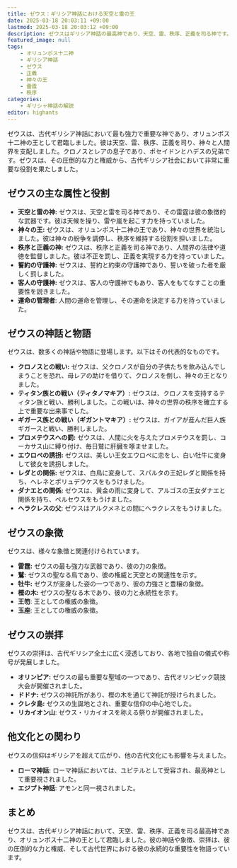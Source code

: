 ```yaml
---
title: ゼウス：ギリシア神話における天空と雷の王
date: 2025-03-18 20:03:11 +09:00
lastmod: 2025-03-18 20:03:12 +09:00
description: ゼウスはギリシア神話の最高神であり、天空、雷、秩序、正義を司る神です。オリュンポス十二神の王として、神々と人間界を支配しました。
featured_image: null
tags:
    - オリュンポス十二神
    - ギリシア神話
    - ゼウス
    - 正義
    - 神々の王
    - 雷霆
    - 秩序
categories:
    - ギリシャ神話の解説
editor: highants
---
```



ゼウスは、古代ギリシア神話において最も強力で重要な神であり、オリュンポス十二神の王として君臨しました。彼は天空、雷、秩序、正義を司り、神々と人間界を支配しました。クロノスとレアの息子であり、ポセイドンとハデスの兄弟です。ゼウスは、その圧倒的な力と権威から、古代ギリシア社会において非常に重要な役割を果たしました。
<!--more-->
## ゼウスの主な属性と役割

* **天空と雷の神:** ゼウスは、天空と雷を司る神であり、その雷霆は彼の象徴的な武器です。彼は天候を操り、雷や嵐を起こす力を持っていました。
* **神々の王:** ゼウスは、オリュンポス十二神の王であり、神々の世界を統治しました。彼は神々の紛争を調停し、秩序を維持する役割を担いました。
* **秩序と正義の神:** ゼウスは、秩序と正義を司る神であり、人間界の法律や道徳を監督しました。彼は不正を罰し、正義を実現する力を持っていました。
* **誓約の守護神:** ゼウスは、誓約と約束の守護神であり、誓いを破った者を厳しく罰しました。
* **客人の守護神:** ゼウスは、客人の守護神でもあり、客人をもてなすことの重要性を説きました。
* **運命の管理者**: 人間の運命を管理し、その運命を決定する力を持っていました。

## ゼウスの神話と物語

ゼウスは、数多くの神話や物語に登場します。以下はその代表的なものです。

* **クロノスとの戦い:** ゼウスは、父クロノスが自分の子供たちを飲み込んでしまうことを恐れ、母レアの助けを借りて、クロノスを倒し、神々の王となりました。
* **ティタン族との戦い（ティタノマキア）:** ゼウスは、クロノスを支持するティタン族と戦い、勝利しました。この戦いは、神々の世界の秩序を確立する上で重要な出来事でした。
* **ギガース族との戦い（ギガントマキア）:** ゼウスは、ガイアが産んだ巨人族ギガースと戦い、勝利しました。
* **プロメテウスへの罰:** ゼウスは、人間に火を与えたプロメテウスを罰し、コーカサス山に縛り付け、毎日鷲に肝臓を啄ませました。
* **エウロペの誘拐:** ゼウスは、美しい王女エウロペに恋をし、白い牡牛に変身して彼女を誘拐しました。
* **レダとの関係:** ゼウスは、白鳥に変身して、スパルタの王妃レダと関係を持ち、ヘレネとポリュデウケスをもうけました。
* **ダナエとの関係:** ゼウスは、黄金の雨に変身して、アルゴスの王女ダナエと関係を持ち、ペルセウスをもうけました。
* **ヘラクレスの父**: ゼウスはアルクメネとの間にヘラクレスをもうけました。

## ゼウスの象徴

ゼウスは、様々な象徴と関連付けられています。

* **雷霆:** ゼウスの最も強力な武器であり、彼の力の象徴。
* **鷲:** ゼウスの聖なる鳥であり、彼の権威と天空との関連性を示す。
* **牡牛:** ゼウスが変身した姿の一つであり、彼の力強さと豊穣の象徴。
* **樫の木:** ゼウスの聖なる木であり、彼の力と永続性を示す。
* **王笏**: 王としての権威の象徴。
* **玉座**: 王としての権威の象徴。

## ゼウスの崇拝

ゼウスの崇拝は、古代ギリシア全土に広く浸透しており、各地で独自の儀式や称号が発展しました。

* **オリンピア:** ゼウスの最も重要な聖域の一つであり、古代オリンピック競技大会が開催されました。
* **ドドナ:** ゼウスの神託所があり、樫の木を通じて神託が授けられました。
* **クレタ島:** ゼウスの生誕地とされ、重要な信仰の中心地でした。
* **リカイオン山**: ゼウス・リカイオスを称える祭りが開催されました。

## 他文化との関わり

ゼウスの信仰はギリシアを超えて広がり、他の古代文化にも影響を与えました。

* **ローマ神話:** ローマ神話においては、ユピテルとして受容され、最高神として重要視されました。
* **エジプト神話**: アモンと同一視されました。

## まとめ

ゼウスは、古代ギリシア神話において、天空、雷、秩序、正義を司る最高神であり、オリュンポス十二神の王として君臨しました。彼の神話や象徴、崇拝は、彼の圧倒的な力と権威、そして古代世界における彼の永続的な重要性を物語っています。
